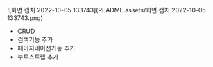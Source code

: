 ![화면 캡처 2022-10-05 133743](README.assets/화면 캡처 2022-10-05 133743.png)

- CRUD
- 검색기능 추가
- 페이지네이션기능 추가
- 부트스트랩 추가